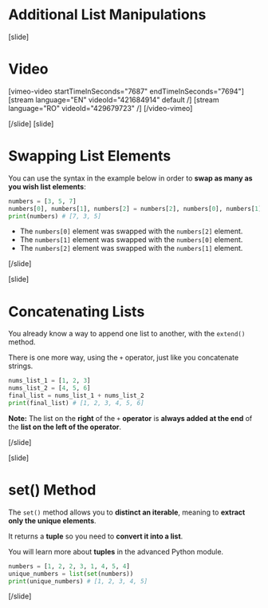 # Additional List Manipulations
[slide]
# Video

[vimeo-video startTimeInSeconds="7687" endTimeInSeconds="7694"]
[stream language="EN" videoId="421684914" default /]
[stream language="RO" videoId="429679723"  /]
[/video-vimeo]

[/slide]
[slide]
# Swapping List Elements

You can use the syntax in the example below in order to **swap as many as you wish list elements**:

```python live
numbers = [3, 5, 7]
numbers[0], numbers[1], numbers[2] = numbers[2], numbers[0], numbers[1]
print(numbers) # [7, 3, 5]
```

 - The `numbers[0]` element was swapped with the `numbers[2]` element.
 - The `numbers[1]` element was swapped with the `numbers[0]` element.
 - The `numbers[2]` element was swapped with the `numbers[1]` element.

[/slide]

[slide]
# Concatenating Lists

You already know a way to append one list to another, with the `extend()` method.

There is one more way, using the `+` operator, just like you concatenate strings.

```python live
nums_list_1 = [1, 2, 3]
nums_list_2 = [4, 5, 6]
final_list = nums_list_1 + nums_list_2
print(final_list) # [1, 2, 3, 4, 5, 6]
```

**Note:** The list on the **right** of the `+` **operator** is **always added at the end** of the **list on the left of the operator**.

[/slide]

[slide]
# set() Method

The `set()` method allows you to **distinct an iterable**, meaning to **extract only the unique elements**.

It returns a **tuple** so you need to **convert it into a list**.

You will learn more about **tuples** in the advanced Python module.

```python live
numbers = [1, 2, 2, 3, 1, 4, 5, 4]
unique_numbers = list(set(numbers))
print(unique_numbers) # [1, 2, 3, 4, 5]
```

[/slide]